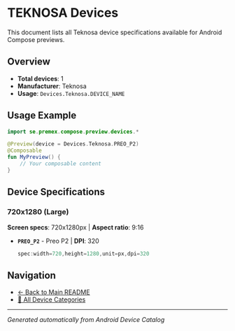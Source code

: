 # TEKNOSA Devices

This document lists all Teknosa device specifications available for Android Compose previews.

## Overview

- **Total devices**: 1
- **Manufacturer**: Teknosa
- **Usage**: `Devices.Teknosa.DEVICE_NAME`

## Usage Example

```kotlin
import se.premex.compose.preview.devices.*

@Preview(device = Devices.Teknosa.PREO_P2)
@Composable
fun MyPreview() {
    // Your composable content
}
```

## Device Specifications

### 720x1280 (Large)

**Screen specs**: 720x1280px | **Aspect ratio**: 9:16

- **`PREO_P2`** - Preo P2 | **DPI**: 320
  ```kotlin
  spec:width=720,height=1280,unit=px,dpi=320
  ```

## Navigation

- [← Back to Main README](../../README.md)
- [📱 All Device Categories](../README.md)

---
*Generated automatically from Android Device Catalog*

